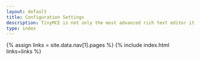 ```yaml
---
layout: default
title: Configuration Settings
description: TinyMCE is not only the most advanced rich text editor it's also the most customizable. We have placed the many customization options into logical groups.
type: index
---
```

{% assign links = site.data.nav[1].pages %}
{% include index.html links=links %}
